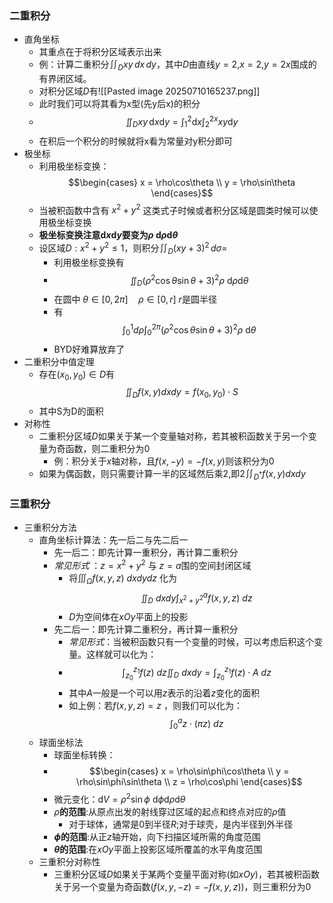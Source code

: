 ### 二重积分
- 直角坐标
	- 其重点在于将积分区域表示出来
	- 例：计算二重积分$\iint_D xy \, dx\,dy$，其中$D$由直线$y = 2$,$x = 2$,$y = 2x$围成的有界闭区域。
	- 对积分区域$D$有![[Pasted image 20250710165237.png]]
	- 此时我们可以将其看为x型(先y后x)的积分
	- $$\iint_Dxy\,\mathrm{d}x\mathrm{d}y = \int_{1}^{2}\mathrm{d}x\int_{2}^{2x}xy\mathrm{d}y$$
	- 在积后一个积分的时候就将x看为常量对y积分即可
- 极坐标
	- 利用极坐标变换：$$\begin{cases} x = \rho\cos\theta \\ y = \rho\sin\theta \end{cases}$$
	- 当被积函数中含有 $x^{2} + y^{2}$ 这类式子时候或者积分区域是圆类时候可以使用极坐标变换
	- **极坐标变换注意$\mathrm{d}x\mathrm{d}y$要变为$\rho\ \mathrm{d}\rho\mathrm{d}\theta$**
	- 设区域$D: x^2 + y^2 \leq 1$，则积分$\iint_D (xy + 3)^2 \, d\sigma =$
		- 利用极坐标变换有
		- $$\iint_{D}(\rho^{2}\cos\theta\sin\theta + 3)^{2}\rho\ \mathrm{d}\rho\mathrm{d}\theta$$
		- 在圆中 $\theta \in [0,2\pi]\quad \rho \in [0,r]$ $r$是圆半径
		- 有$$\int_{0}^{1} d\rho\int_{0}^{2\pi}(\rho^{2}\cos\theta\sin\theta + 3)^{2}\rho\ \mathrm{d}\theta$$
		- BYD好难算放弃了
- 二重积分中值定理
	- 存在$(x_{0},y_{0})\in D$有$$\iint_Df(x,y)dxdy = f(x_{0},y_{0})\cdot S$$
	- 其中S为D的面积
- 对称性
	- 二重积分区域$D$如果关于某一个变量轴对称，若其被积函数关于另一个变量为奇函数，则二重积分为0
		- 例：积分关于$x$轴对称，且$f(x,-y) = -f(x,y)$则该积分为0
	- 如果为偶函数，则只需要计算一半的区域然后乘2,即$2\iint_{D^*}f(x,y)dxdy$
### 三重积分
- 三重积分方法
	- 直角坐标计算法：先一后二与先二后一
		- 先一后二：即先计算一重积分，再计算二重积分
		- *常见形式* ：$z = x^{2} + y^ {2}$ 与 $z = a$围的空间封闭区域
			- 将$\iiint_{\Omega}f(x,y,z)\ dxdydz$ 化为$$\iint_{D}\ dxdy\int_{x^{2}+ y^{2}}^{a}f(x,y,z)\ dz$$
			- $D$为空间体在$xOy$平面上的投影
		- 先二后一：即先计算二重积分，再计算一重积分
			- *常见形式*：当被积函数只有一个变量的时候，可以考虑后积这个变量。这样就可以化为：
			- $$\int_{z_{0}}^{z_{1}}f(z)\ dz\iint_{D}\ dxdy =\int_{z_{0}}^{z_{1}}f(z)\cdot A \ dz$$
			- 其中$A$一般是一个可以用$z$表示的沿着$z$变化的面积
			- 如上例：若$f(x,y,z) = z$ ，则我们可以化为：$$\int_{0}^{a} z \cdot (\pi z)\ dz$$
	- 球面坐标法
		- 球面坐标转换：
		- $$\begin{cases} x = \rho\sin\phi\cos\theta \\ y = \rho\sin\phi\sin\theta \\ z = \rho\cos\phi \end{cases}$$
		- 微元变化：$\mathrm{d}V = \rho^{2}\sin\phi\ \mathrm{d}\phi\mathrm{d}\rho\mathrm{d}\theta$
		- $\rho$**的范围**:从原点出发的射线穿过区域的起点和终点对应的$\rho$值
			- 对于球体，通常是$0$到半径$R$;对于球壳，是内半径到外半径
		- **$\phi$的范围**:从正$z$轴开始，向下扫描区域所需的角度范围
		- **$\theta$的范围**:在$xOy$平面上投影区域所覆盖的水平角度范围
	- 三重积分对称性
		- 三重积分区域$D$如果关于某两个变量平面对称(如$xOy$)，若其被积函数关于另一个变量为奇函数($f(x,y,-z) = -f(x,y,z)$)，则三重积分为0
